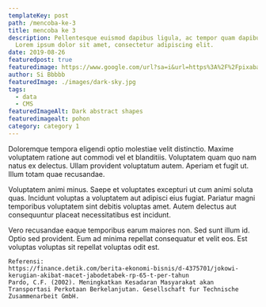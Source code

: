 ```yaml
---
templateKey: post
path: /mencoba-ke-3
title: mencoba ke 3
description: Pellentesque euismod dapibus ligula, ac tempor quam dapibus a.
  Lorem ipsum dolor sit amet, consectetur adipiscing elit.
date: 2019-08-26
featuredpost: true
featuredimage: https://www.google.com/url?sa=i&url=https%3A%2F%2Fpixabay.com%2Fimages%2Fsearch%2Fnature%2F&psig=AOvVaw0rg6Rj7F0VO0Cc6MX5szKN&ust=1626704270345000&source=images&cd=vfe&ved=0CAsQjRxqFwoTCNjgzOXn7PECFQAAAAAdAAAAABAD
author: Si Bbbbb
featuredImage: ./images/dark-sky.jpg
tags:
  - data
  - CMS
featuredImageAlt: Dark abstract shapes
featuredimagealt: pohon
category: category 1
---
```

Doloremque tempora eligendi optio molestiae velit distinctio. Maxime voluptatem ratione aut commodi vel et blanditiis. Voluptatem quam quo nam natus ex delectus. Ullam provident voluptatum autem. Aperiam et fugit ut. Illum totam quae recusandae.

Voluptatem animi minus. Saepe et voluptates excepturi ut cum animi soluta quas. Incidunt voluptas a voluptatem aut adipisci eius fugiat. Pariatur magni temporibus voluptatem sint debitis voluptas amet. Autem delectus aut consequuntur placeat necessitatibus est incidunt.

Vero recusandae eaque temporibus earum maiores non. Sed sunt illum id. Optio sed provident. Eum ad minima repellat consequatur et velit eos. Est voluptas voluptas sit repellat voluptas odit est.





`Referensi:`\
`https://finance.detik.com/berita-ekonomi-bisnis/d-4375701/jokowi-kerugian-akibat-macet-jabodetabek-rp-65-t-per-tahun`\
`Pardo, C.F. (2002). Meningkatkan Kesadaran Masyarakat akan Transportasi Perkotaan Berkelanjutan. Gesellschaft fur Technische Zusammenarbeit GmbH. `